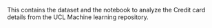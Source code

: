 This contains the dataset and the notebook to analyze the Credit card details from the UCL Machine learning 
repository.
